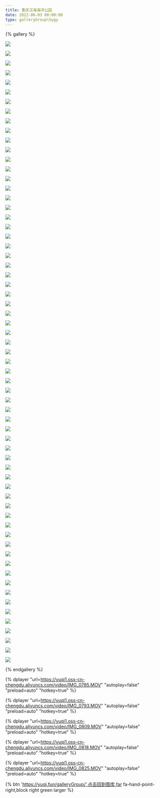 ```yaml
---
title: 重庆汉海海洋公园
date: 2022-06-03 00:00:00
type: galleryGroup\hygy
---
```

{% gallery %}

![](https://yuqi1.oss-cn-chengdu.aliyuncs.com/img/IMG_0779.PNG)

![](https://yuqi1.oss-cn-chengdu.aliyuncs.com/img/IMG_0780.PNG)

![](https://yuqi1.oss-cn-chengdu.aliyuncs.com/img/IMG_0781.PNG)

![](https://yuqi1.oss-cn-chengdu.aliyuncs.com/img/IMG_0783.PNG)

![](https://yuqi1.oss-cn-chengdu.aliyuncs.com/img/IMG_0784.PNG)

![](https://yuqi1.oss-cn-chengdu.aliyuncs.com/img/IMG_0786.PNG)

![](https://yuqi1.oss-cn-chengdu.aliyuncs.com/img/IMG_0787.PNG)

![](https://yuqi1.oss-cn-chengdu.aliyuncs.com/img/IMG_0788.PNG)

![](https://yuqi1.oss-cn-chengdu.aliyuncs.com/img/IMG_0789.PNG)

![](https://yuqi1.oss-cn-chengdu.aliyuncs.com/img/IMG_0790.PNG)

![](https://yuqi1.oss-cn-chengdu.aliyuncs.com/img/IMG_0791.PNG)

![](https://yuqi1.oss-cn-chengdu.aliyuncs.com/img/IMG_0792.PNG)

![](https://yuqi1.oss-cn-chengdu.aliyuncs.com/img/IMG_0794.PNG)

![](https://yuqi1.oss-cn-chengdu.aliyuncs.com/img/IMG_0795.PNG)

![](https://yuqi1.oss-cn-chengdu.aliyuncs.com/img/IMG_0796.PNG)

![](https://yuqi1.oss-cn-chengdu.aliyuncs.com/img/IMG_0797.PNG)

![](https://yuqi1.oss-cn-chengdu.aliyuncs.com/img/IMG_0798.PNG)

![](https://yuqi1.oss-cn-chengdu.aliyuncs.com/img/IMG_0799.PNG)

![](https://yuqi1.oss-cn-chengdu.aliyuncs.com/img/IMG_0800.PNG)

![](https://yuqi1.oss-cn-chengdu.aliyuncs.com/img/IMG_0801.PNG)

![](https://yuqi1.oss-cn-chengdu.aliyuncs.com/img/IMG_0802.PNG)

![](https://yuqi1.oss-cn-chengdu.aliyuncs.com/img/IMG_0803.PNG)

![](https://yuqi1.oss-cn-chengdu.aliyuncs.com/img/IMG_0804.PNG)

![](https://yuqi1.oss-cn-chengdu.aliyuncs.com/img/IMG_0805.PNG)

![](https://yuqi1.oss-cn-chengdu.aliyuncs.com/img/IMG_0806.PNG)

![](https://yuqi1.oss-cn-chengdu.aliyuncs.com/img/IMG_0807.PNG)

![](https://yuqi1.oss-cn-chengdu.aliyuncs.com/img/IMG_0808.PNG)

![](https://yuqi1.oss-cn-chengdu.aliyuncs.com/img/IMG_0810.PNG)

![](https://yuqi1.oss-cn-chengdu.aliyuncs.com/img/IMG_0811.PNG)

![](https://yuqi1.oss-cn-chengdu.aliyuncs.com/img/IMG_0812.PNG)

![](https://yuqi1.oss-cn-chengdu.aliyuncs.com/img/IMG_0813.PNG)

![](https://yuqi1.oss-cn-chengdu.aliyuncs.com/img/IMG_0814.PNG)

![](https://yuqi1.oss-cn-chengdu.aliyuncs.com/img/IMG_0815.PNG)

![](https://yuqi1.oss-cn-chengdu.aliyuncs.com/img/IMG_0816.PNG)

![](https://yuqi1.oss-cn-chengdu.aliyuncs.com/img/IMG_0817.PNG)

![](https://yuqi1.oss-cn-chengdu.aliyuncs.com/img/IMG_0819.PNG)

![](https://yuqi1.oss-cn-chengdu.aliyuncs.com/img/IMG_0820.PNG)

![](https://yuqi1.oss-cn-chengdu.aliyuncs.com/img/IMG_0821.PNG)

![](https://yuqi1.oss-cn-chengdu.aliyuncs.com/img/IMG_0822.PNG)

![](https://yuqi1.oss-cn-chengdu.aliyuncs.com/img/IMG_0823.PNG)

![](https://yuqi1.oss-cn-chengdu.aliyuncs.com/img/IMG_0824.PNG)

![](https://yuqi1.oss-cn-chengdu.aliyuncs.com/img/IMG_0827.PNG)

![](https://yuqi1.oss-cn-chengdu.aliyuncs.com/img/IMG_0828.PNG)

![](https://yuqi1.oss-cn-chengdu.aliyuncs.com/img/IMG_0829.PNG)

![](https://yuqi1.oss-cn-chengdu.aliyuncs.com/img/IMG_0830.PNG)

![](https://yuqi1.oss-cn-chengdu.aliyuncs.com/img/IMG_0831.PNG)

![](https://yuqi1.oss-cn-chengdu.aliyuncs.com/img/IMG_0832.PNG)

![](https://yuqi1.oss-cn-chengdu.aliyuncs.com/img/IMG_0836.PNG)

![](https://yuqi1.oss-cn-chengdu.aliyuncs.com/img/IMG_0837.PNG)

![](https://yuqi1.oss-cn-chengdu.aliyuncs.com/img/IMG_0838.PNG)

![](https://yuqi1.oss-cn-chengdu.aliyuncs.com/img/IMG_0839.PNG)

![](https://yuqi1.oss-cn-chengdu.aliyuncs.com/img/IMG_0840.PNG)

![](https://yuqi1.oss-cn-chengdu.aliyuncs.com/img/IMG_0841.PNG)

![](https://yuqi1.oss-cn-chengdu.aliyuncs.com/img/IMG_0770.PNG)

![](https://yuqi1.oss-cn-chengdu.aliyuncs.com/img/IMG_0771.PNG)

![](https://yuqi1.oss-cn-chengdu.aliyuncs.com/img/IMG_0772.PNG)

![](https://yuqi1.oss-cn-chengdu.aliyuncs.com/img/IMG_0773.PNG)

![](https://yuqi1.oss-cn-chengdu.aliyuncs.com/img/IMG_0774.PNG)

![](https://yuqi1.oss-cn-chengdu.aliyuncs.com/img/IMG_0775.PNG)

![](https://yuqi1.oss-cn-chengdu.aliyuncs.com/img/IMG_0776.PNG)

![](https://yuqi1.oss-cn-chengdu.aliyuncs.com/img/IMG_0777.PNG)

![](https://yuqi1.oss-cn-chengdu.aliyuncs.com/img/IMG_0778.PNG)

![](https://yuqi1.oss-cn-chengdu.aliyuncs.com/img/IMG_0834.PNG)

![](https://yuqi1.oss-cn-chengdu.aliyuncs.com/img/IMG_0833.PNG)

![](https://yuqi1.oss-cn-chengdu.aliyuncs.com/img/IMG_0835.PNG)

{% endgallery %}

{% dplayer "url=https://yuqi1.oss-cn-chengdu.aliyuncs.com/video/IMG_0785.MOV"  "autoplay=false" "preload=auto" "hotkey=true" %} 

{% dplayer "url=https://yuqi1.oss-cn-chengdu.aliyuncs.com/video/IMG_0793.MOV"  "autoplay=false" "preload=auto" "hotkey=true" %} 

{% dplayer "url=https://yuqi1.oss-cn-chengdu.aliyuncs.com/video/IMG_0809.MOV"  "autoplay=false" "preload=auto" "hotkey=true" %} 

{% dplayer "url=https://yuqi1.oss-cn-chengdu.aliyuncs.com/video/IMG_0818.MOV"  "autoplay=false" "preload=auto" "hotkey=true" %} 

{% dplayer "url=https://yuqi1.oss-cn-chengdu.aliyuncs.com/video/IMG_0825.MOV"  "autoplay=false" "preload=auto" "hotkey=true" %} 

{% btn 'https://yuqi.fun/galleryGroup/',点击回到图库,far fa-hand-point-right,block right green larger %}